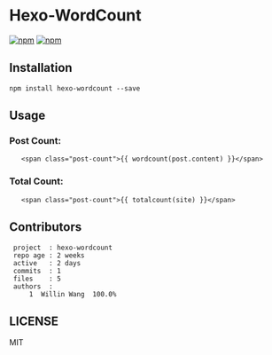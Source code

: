 # Hexo-WordCount

[![npm](https://img.shields.io/npm/v/hexo-wordcount.svg?style=plastic)](https://npmjs.org/package/hexo-wordcount) [![npm](https://img.shields.io/npm/dm/hexo-wordcount.svg?style=plastic)](https://npmjs.org/package/hexo-wordcount) 

## Installation

```
npm install hexo-wordcount --save
```


## Usage

### Post Count:

```ejs
   <span class="post-count">{{ wordcount(post.content) }}</span>
```

### Total Count:


```ejs
   <span class="post-count">{{ totalcount(site) }}</span>
```


## Contributors

```
 project  : hexo-wordcount
 repo age : 2 weeks
 active   : 2 days
 commits  : 1
 files    : 5
 authors  : 
     1  Willin Wang  100.0%
```

## LICENSE

MIT